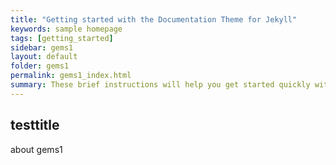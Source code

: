 ```yaml
---
title: "Getting started with the Documentation Theme for Jekyll"
keywords: sample homepage
tags: [getting_started]
sidebar: gems1
layout: default
folder: gems1
permalink: gems1_index.html
summary: These brief instructions will help you get started quickly with the theme. The other topics in this help provide additional information and detail about working with other aspects of this theme and Jekyll.
---
```


## testtitle
about gems1
